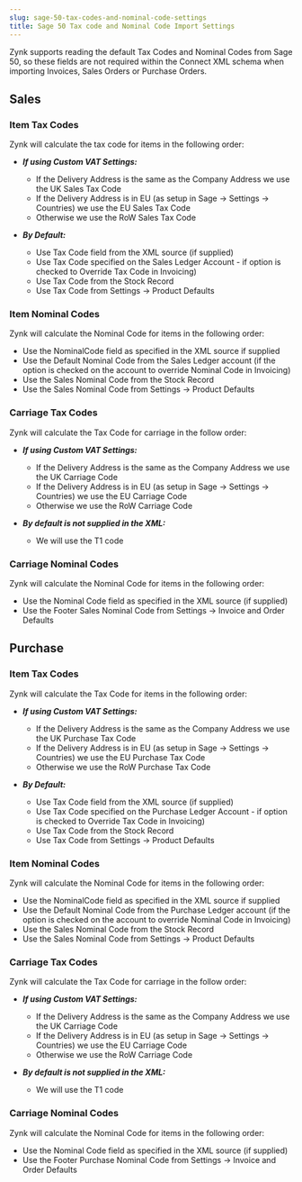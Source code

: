 ```yaml
---
slug: sage-50-tax-codes-and-nominal-code-settings
title: Sage 50 Tax code and Nominal Code Import Settings
---
```


Zynk supports reading the default Tax Codes and Nominal Codes from Sage 50, so these fields are not required within the Connect XML schema when importing Invoices, Sales Orders or Purchase Orders.

## Sales

### Item Tax Codes

Zynk will calculate the tax code for items in the following order:

  * ***If using Custom VAT Settings:***
  
    * If the Delivery Address is the same as the Company Address we use the UK Sales Tax Code
    * If the Delivery Address is in EU (as setup in Sage -> Settings -> Countries) we use the EU Sales Tax Code
    * Otherwise we use the RoW Sales Tax Code
    
 * ***By Default:***
             
    * Use Tax Code field from the XML source (if supplied)
    * Use Tax Code specified on the Sales Ledger Account - if option is checked to Override Tax Code in Invoicing)
    * Use Tax Code from the Stock Record
    * Use Tax Code from Settings -> Product Defaults
      
### Item Nominal Codes

Zynk will calculate the Nominal Code for items in the following order:

   * Use the NominalCode field as specified in the XML source if supplied
   * Use the Default Nominal Code from the Sales Ledger account (if the option is checked on the account to override Nominal Code in Invoicing)
   * Use the Sales Nominal Code from the Stock Record
   * Use the Sales Nominal Code from Settings -> Product Defaults
   
 ### Carriage Tax Codes
 
 Zynk will calculate the Tax Code for carriage in the follow order:
 
  * ***If using Custom VAT Settings:***
  
    * If the Delivery Address is the same as the Company Address we use the UK Carriage Code
    * If the Delivery Address is in EU (as setup in Sage -> Settings -> Countries) we use the EU Carriage Code
    * Otherwise we use the RoW Carriage Code
    
  * ***By default is not supplied in the XML:***
    
    * We will use the T1 code

### Carriage Nominal Codes

Zynk will calculate the Nominal Code for items in the following order:

  * Use the Nominal Code field as specified in the XML source (if supplied)
  * Use the Footer Sales Nominal Code from Settings -> Invoice and Order Defaults
  
## Purchase

### Item Tax Codes

Zynk will calculate the Tax Code for items in the following order:

* ***If using Custom VAT Settings:***
  
    * If the Delivery Address is the same as the Company Address we use the UK Purchase Tax Code
    * If the Delivery Address is in EU (as setup in Sage -> Settings -> Countries) we use the EU Purchase Tax Code
    * Otherwise we use the RoW Purchase Tax Code
          
 * ***By Default:***
             
    * Use Tax Code field from the XML source (if supplied)
    * Use Tax Code specified on the Purchase Ledger Account - if option is checked to Override Tax Code in Invoicing)
    * Use Tax Code from the Stock Record
    * Use Tax Code from Settings -> Product Defaults
 
### Item Nominal Codes

Zynk will calculate the Nominal Code for items in the following order:

   * Use the NominalCode field as specified in the XML source if supplied
   * Use the Default Nominal Code from the Purchase Ledger account (if the option is checked on the account to override Nominal Code in Invoicing)
   * Use the Sales Nominal Code from the Stock Record
   * Use the Sales Nominal Code from Settings -> Product Defaults

 ### Carriage Tax Codes
 
 Zynk will calculate the Tax Code for carriage in the follow order:
 
  * ***If using Custom VAT Settings:***
  
    * If the Delivery Address is the same as the Company Address we use the UK Carriage Code
    * If the Delivery Address is in EU (as setup in Sage -> Settings -> Countries) we use the EU Carriage Code
    * Otherwise we use the RoW Carriage Code
    
  * ***By default is not supplied in the XML:***
    
    * We will use the T1 code

### Carriage Nominal Codes

Zynk will calculate the Nominal Code for items in the following order:

  * Use the Nominal Code field as specified in the XML source (if supplied)
  * Use the Footer Purchase Nominal Code from Settings -> Invoice and Order Defaults
